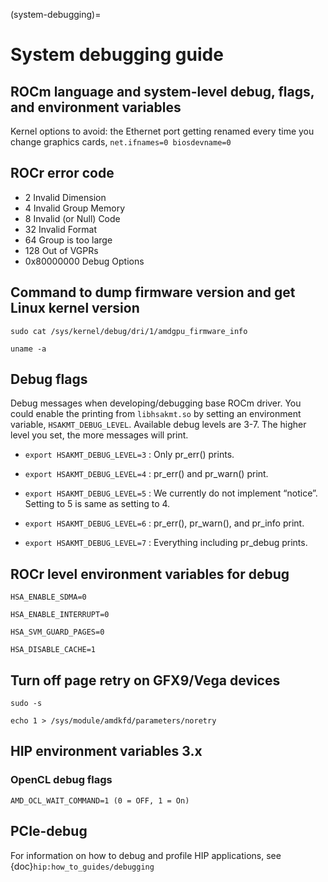 <head>
  <meta charset="UTF-8">
  <meta name="description" content="System debugging guide">
  <meta name="keywords" content="debug, system-level debug, debug flags, PCIe debug, AMD,
  ROCm">
</head>

(system-debugging)=

# System debugging guide

## ROCm language and system-level debug, flags, and environment variables

Kernel options to avoid: the Ethernet port getting renamed every time you change graphics cards, `net.ifnames=0 biosdevname=0`

## ROCr error code

* 2 Invalid Dimension
* 4 Invalid Group Memory
* 8 Invalid (or Null) Code
* 32 Invalid Format
* 64 Group is too large
* 128 Out of VGPRs
* 0x80000000 Debug Options

## Command to dump firmware version and get Linux kernel version

`sudo cat /sys/kernel/debug/dri/1/amdgpu_firmware_info`

`uname -a`

## Debug flags

Debug messages when developing/debugging base ROCm driver. You could enable the printing from `libhsakmt.so` by setting an environment variable, `HSAKMT_DEBUG_LEVEL`. Available debug levels are 3-7. The higher level you set, the more messages will print.

* `export HSAKMT_DEBUG_LEVEL=3` : Only pr_err() prints.

* `export HSAKMT_DEBUG_LEVEL=4` : pr_err() and pr_warn() print.

* `export HSAKMT_DEBUG_LEVEL=5` : We currently do not implement “notice”. Setting to 5 is same as setting to 4.

* `export HSAKMT_DEBUG_LEVEL=6` : pr_err(), pr_warn(), and pr_info print.

* `export HSAKMT_DEBUG_LEVEL=7` : Everything including pr_debug prints.

## ROCr level environment variables for debug

`HSA_ENABLE_SDMA=0`

`HSA_ENABLE_INTERRUPT=0`

`HSA_SVM_GUARD_PAGES=0`

`HSA_DISABLE_CACHE=1`

## Turn off page retry on GFX9/Vega devices

`sudo -s`

`echo 1 > /sys/module/amdkfd/parameters/noretry`

## HIP environment variables 3.x

### OpenCL debug flags

`AMD_OCL_WAIT_COMMAND=1 (0 = OFF, 1 = On)`

## PCIe-debug

For information on how to debug and profile HIP applications, see {doc}`hip:how_to_guides/debugging`
